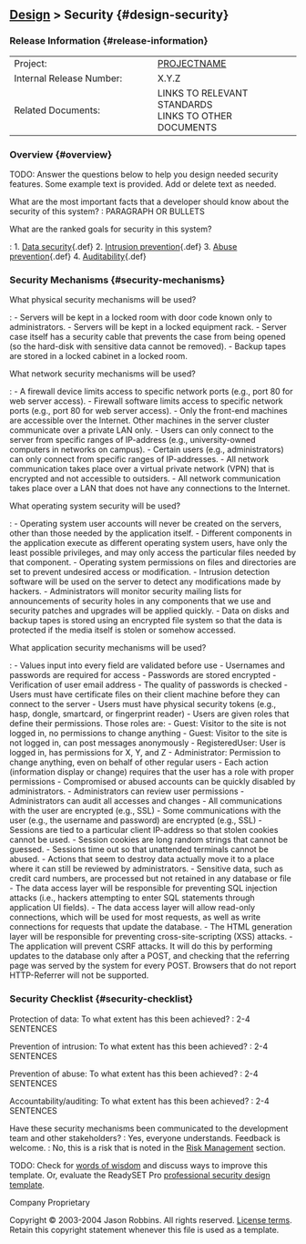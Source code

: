 [Design](design.html) &gt; Security {#design-security}
-----------------------------------

### Release Information {#release-information}

<table>
<colgroup>
<col width="50%" />
<col width="50%" />
</colgroup>
<tbody>
<tr class="odd">
<td>Project:</td>
<td><a href="index.html">PROJECTNAME</a></td>
</tr>
<tr class="even">
<td>Internal Release Number:</td>
<td>X.Y.Z</td>
</tr>
<tr class="odd">
<td>Related Documents:</td>
<td><div>
LINKS TO RELEVANT STANDARDS
</div>
<div>
LINKS TO OTHER DOCUMENTS
</div></td>
</tr>
</tbody>
</table>

### Overview {#overview}

TODO: Answer the questions below to help you design needed security
features. Some example text is provided. Add or delete text as needed.

What are the most important facts that a developer should know about the security of this system?
:   PARAGRAPH OR BULLETS

What are the ranked goals for security in this system?

:   1.  [Data security](glossary-std.html#dg_data_security){.def}
    2.  [Intrusion prevention](glossary-std.html#dg_no_intrusion){.def}
    3.  [Abuse prevention](glossary-std.html#dg_no_abuse){.def}
    4.  [Auditability](glossary-std.html#dg_auditability){.def}

### Security Mechanisms {#security-mechanisms}

What physical security mechanisms will be used?

:   -   Servers will be kept in a locked room with door code known only
        to administrators.
    -   Servers will be kept in a locked equipment rack.
    -   Server case itself has a security cable that prevents the case
        from being opened (so the hard-disk with sensitive data cannot
        be removed).
    -   Backup tapes are stored in a locked cabinet in a locked room.

What network security mechanisms will be used?

:   -   A firewall device limits access to specific network ports (e.g.,
        port 80 for web server access).
    -   Firewall software limits access to specific network ports (e.g.,
        port 80 for web server access).
    -   Only the front-end machines are accessible over the Internet.
        Other machines in the server cluster communicate over a private
        LAN only.
    -   Users can only connect to the server from specific ranges of
        IP-address (e.g., university-owned computers in networks
        on campus).
    -   Certain users (e.g., administrators) can only connect from
        specific ranges of IP-addresses.
    -   All network communication takes place over a virtual private
        network (VPN) that is encrypted and not accessible to outsiders.
    -   All network communication takes place over a LAN that does not
        have any connections to the Internet.

What operating system security will be used?

:   -   Operating system user accounts will never be created on the
        servers, other than those needed by the application itself.
    -   Different components in the application execute as different
        operating system users, have only the least possible privileges,
        and may only access the particular files needed by
        that component.
    -   Operating system permissions on files and directories are set to
        prevent undesired access or modification.
    -   Intrusion detection software will be used on the server to
        detect any modifications made by hackers.
    -   Administrators will monitor security mailing lists for
        announcements of security holes in any components that we use
        and security patches and upgrades will be applied quickly.
    -   Data on disks and backup tapes is stored using an encrypted file
        system so that the data is protected if the media itself is
        stolen or somehow accessed.

What application security mechanisms will be used?

:   -   Values input into every field are validated before use
    -   Usernames and passwords are required for access
    -   Passwords are stored encrypted
    -   Verification of user email address
    -   The quality of passwords is checked
    -   Users must have certificate files on their client machine before
        they can connect to the server
    -   Users must have physical security tokens (e.g., hasp, dongle,
        smartcard, or fingerprint reader)
    -   Users are given roles that define their permissions. Those roles
        are:
        -   Guest: Visitor to the site is not logged in, no permissions
            to change anything
        -   Guest: Visitor to the site is not logged in, can post
            messages anonymously
        -   RegisteredUser: User is logged in, has permissions for X, Y,
            and Z
        -   Administrator: Permission to change anything, even on behalf
            of other regular users
    -   Each action (information display or change) requires that the
        user has a role with proper permissions
    -   Compromised or abused accounts can be quickly disabled
        by administrators.
    -   Administrators can review user permissions
    -   Administrators can audit all accesses and changes
    -   All communications with the user are encrypted (e.g., SSL)
    -   Some communications with the user (e.g., the username
        and password) are encrypted (e.g., SSL)
    -   Sessions are tied to a particular client IP-address so that
        stolen cookies cannot be used.
    -   Session cookies are long random strings that cannot be guessed.
    -   Sessions time out so that unattended terminals cannot be abused.
    -   Actions that seem to destroy data actually move it to a place
        where it can still be reviewed by administrators.
    -   Sensitive data, such as credit card numbers, are processed but
        not retained in any database or file
    -   The data access layer will be responsible for preventing SQL
        injection attacks (i.e., hackers attempting to enter SQL
        statements through application UI fields).
    -   The data access layer will allow read-only connections, which
        will be used for most requests, as well as write connections for
        requests that update the database.
    -   The HTML generation layer will be responsible for preventing
        cross-site-scripting (XSS) attacks.
    -   The application will prevent CSRF attacks. It will do this by
        performing updates to the database only after a POST, and
        checking that the referring page was served by the system for
        every POST. Browsers that do not report HTTP-Referrer will not
        be supported.

### Security Checklist {#security-checklist}

Protection of data: To what extent has this been achieved?
:   2-4 SENTENCES

Prevention of intrusion: To what extent has this been achieved?
:   2-4 SENTENCES

Prevention of abuse: To what extent has this been achieved?
:   2-4 SENTENCES

Accountability/auditing: To what extent has this been achieved?
:   2-4 SENTENCES

Have these security mechanisms been communicated to the development team and other stakeholders?
:   Yes, everyone understands. Feedback is welcome.
:   No, this is a risk that is noted in the [Risk
    Management](plan.html#risks) section.

TODO: Check for [words of
wisdom](http://readyset.tigris.org/words-of-wisdom/design-security.html)
and discuss ways to improve this template. Or, evaluate the ReadySET Pro
[professional security design
template](http://www.readysetpro.com/ "pro use case template and sample test plan").

Company Proprietary

Copyright © 2003-2004 Jason Robbins. All rights reserved. [License
terms](readyset-license.html). Retain this copyright statement whenever
this file is used as a template.


